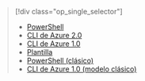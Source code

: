> [!div class="op_single_selector"]
> * [PowerShell](../articles/virtual-network/virtual-network-deploy-multinic-arm-ps.md)
> * [CLI de Azure 2.0](../articles/virtual-network/virtual-network-deploy-multinic-arm-cli.md)
> * [CLI de Azure 1.0](../articles/virtual-network/virtual-network-deploy-multinic-cli-nodejs.md)
> * [Plantilla](../articles/virtual-network/virtual-network-deploy-multinic-arm-template.md)
> * [PowerShell (clásico)](../articles/virtual-network/virtual-network-deploy-multinic-classic-ps.md)
> * [CLI de Azure 1.0 (modelo clásico)](../articles/virtual-network/virtual-network-deploy-multinic-classic-cli.md)